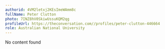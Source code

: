 ```yaml
---
authorid: 4VM2letxj2KEsImeWAmm8c
fullName: Peter Clutton
photo: 7INZ8hV0SkiwUssuKQM2qg
profileUrl: https://theconversation.com//profiles/peter-clutton-446664
role: Australian National University
---
```

No content found